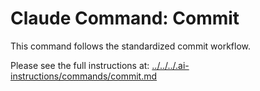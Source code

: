 # Claude Command: Commit

This command follows the standardized commit workflow.

Please see the full instructions at: [../../../.ai-instructions/commands/commit.md](../../../.ai-instructions/commands/commit.md)

